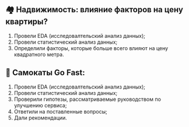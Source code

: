 ## 🏘️ **Надвижимость: влияние факторов на цену квартиры?**
1. Провели EDA (исследовалтельский анализ данных);
2. Провели статистический анализ данных;
3. Определили факторы, которые больше всего влияют на цену квадратного метра.


## 🛴 **Самокаты Go Fast:**
1. Провели EDA (исследовалтельский анализ данных);
2. Провели статистический анализ данных;
3. Проверили гипотезы, рассматриваемые руководством по улучшению сервиса;
4. Ответили на поставленные вопросы;
5. Дали рекомендации.
